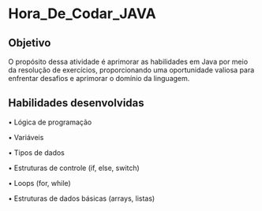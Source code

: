 # Hora_De_Codar_JAVA
<h2>Objetivo</h2>
O propósito dessa atividade é aprimorar as habilidades em Java por meio da resolução de exercícios, proporcionando uma oportunidade valiosa para enfrentar desafios e aprimorar o domínio da linguagem.


<h2>Habilidades desenvolvidas</h2>
•	Lógica de programação
<p>•	Variáveis</p>
•	Tipos de dados
<p>•	Estruturas de controle (if, else, switch)</p>
<P>•	Loops (for, while)</P>
•	Estruturas de dados básicas (arrays, listas)

